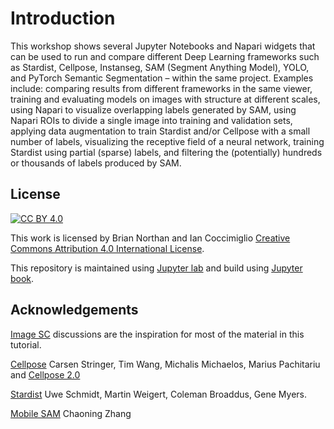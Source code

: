 # Introduction

This workshop shows several Jupyter Notebooks and Napari widgets that can be used to run and compare different Deep Learning frameworks such as Stardist, Cellpose, Instanseg, SAM (Segment Anything Model), YOLO, and PyTorch Semantic Segmentation – within the same project. Examples include: comparing results from different frameworks in the same viewer, training and evaluating models on images with structure at different scales, using Napari to visualize overlapping labels generated by SAM, using Napari ROIs to divide a single image into training and validation sets, applying data augmentation to train Stardist and/or Cellpose with a small number of labels, visualizing the receptive field of a neural network, training Stardist using partial (sparse) labels, and filtering the (potentially) hundreds or thousands of labels produced by SAM.

## License

[![CC BY 4.0][cc-by-shield]][cc-by]

This work is licensed by Brian Northan and Ian Coccimiglio 
[Creative Commons Attribution 4.0 International License][cc-by].

[cc-by]: http://creativecommons.org/licenses/by/4.0/
[cc-by-image]: https://i.creativecommons.org/l/by/4.0/88x31.png
[cc-by-shield]: https://img.shields.io/badge/License-CC%20BY%204.0-lightgrey.svg

This repository is maintained using [Jupyter lab](https://jupyterlab.readthedocs.io/en/stable/) and build using [Jupyter book](https://jupyterbook.org/intro.html).

## Acknowledgements

[Image SC](https://forum.image.sc/) discussions are the inspiration for most of the material in this tutorial.  

[Cellpose](https://www.nature.com/articles/s41592-020-01018-x)  Carsen Stringer, Tim Wang, Michalis Michaelos, Marius Pachitariu and [Cellpose 2.0](https://www.nature.com/articles/s41592-022-01663-4)

[Stardist](https://arxiv.org/abs/1806.03535) Uwe Schmidt, Martin Weigert, Coleman Broaddus, Gene Myers.

[Mobile SAM](https://arxiv.org/abs/2312.09579) Chaoning Zhang
